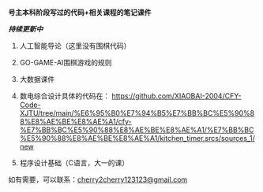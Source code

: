 **号主本科阶段写过的代码+相关课程的笔记课件**

***持续更新中***

1. 人工智能导论（这里没有围棋代码）
2. GO-GAME-AI围棋游戏的规则
3. 大数据课件

4. 数电综合设计具体的代码在： https://github.com/XIAOBAI-2004/CFY-Code-XJTU/tree/main/%E6%95%B0%E7%94%B5%E7%BB%BC%E5%90%88%E8%AE%BE%E8%AE%A1/cfy-%E7%BB%BC%E5%90%88%E8%AE%BE%E8%AE%A1/%E7%BB%BC%E5%90%88%E8%AE%BE%E8%AE%A1/kitchen_timer.srcs/sources_1/new


5. 程序设计基础（C语言，大一的课）

如有需要，可以联系：cherry2cherry123123@gmail.com
